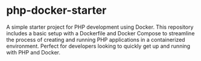 # php-docker-starter
A simple starter project for PHP development using Docker. This repository includes a basic setup with a Dockerfile and Docker Compose to streamline the process of creating and running PHP applications in a containerized environment. Perfect for developers looking to quickly get up and running with PHP and Docker.
